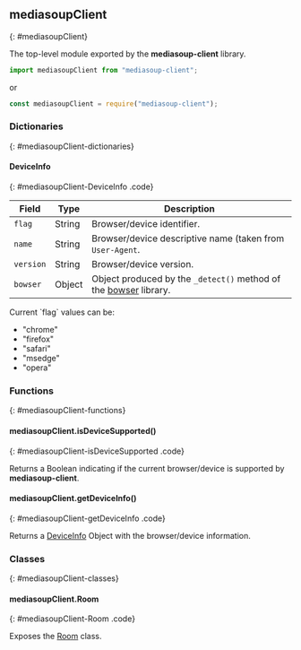## mediasoupClient
{: #mediasoupClient}

The top-level module exported by the **mediasoup-client** library.

```javascript
import mediasoupClient from "mediasoup-client";
```

or

```javascript
const mediasoupClient = require("mediasoup-client");
```


### Dictionaries
{: #mediasoupClient-dictionaries}

<section markdown="1">

#### DeviceInfo
{: #mediasoupClient-DeviceInfo .code}

<div markdown="1" class="table-wrapper L3">

Field       | Type    | Description
----------- | ------- | -------------
`flag`      | String  | Browser/device identifier.
`name`      | String  | Browser/device descriptive name (taken from `User-Agent`.
`version`   | String  | Browser/device version.
`bowser`    | Object  | Object produced by the `_detect()` method of the [bowser](https://www.npmjs.com/package/bowser) library.

</div>

<div markdown="1" class="note">
Current `flag` values can be:

* "chrome"
* "firefox"
* "safari"
* "msedge"
* "opera"
</div>

</section>


### Functions
{: #mediasoupClient-functions}

<section markdown="1">

#### mediasoupClient.isDeviceSupported()
{: #mediasoupClient-isDeviceSupported .code}

Returns a Boolean indicating if the current browser/device is supported by **mediasoup-client**.

#### mediasoupClient.getDeviceInfo()
{: #mediasoupClient-getDeviceInfo .code}

Returns a [DeviceInfo](#mediasoupClient-DeviceInfo) Object with the browser/device information.

</section>


### Classes
{: #mediasoupClient-classes}

<section markdown="1">

#### mediasoupClient.Room
{: #mediasoupClient-Room .code}

Exposes the [Room](#Room) class.

</section>
